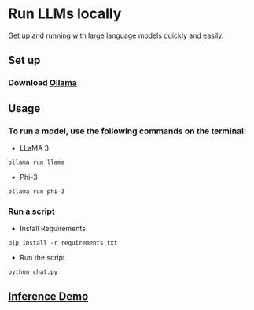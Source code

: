 # Run LLMs locally

Get up and running with large language models quickly and easily.

## Set up
### Download [Ollama](https://ollama.com/)


## Usage
### To run a model, use the following commands on the terminal:
* LLaMA 3
```
ollama run llama
```
* Phi-3
```
ollama run phi-3
```
### Run a script
* Install Requirements
```
pip install -r requirements.txt
```
* Run the script
```
python chat.py
```

## [Inference Demo](https://youtu.be/U-5Hmj0qBQQ?si=2bp321S9VJJKPVyG)

